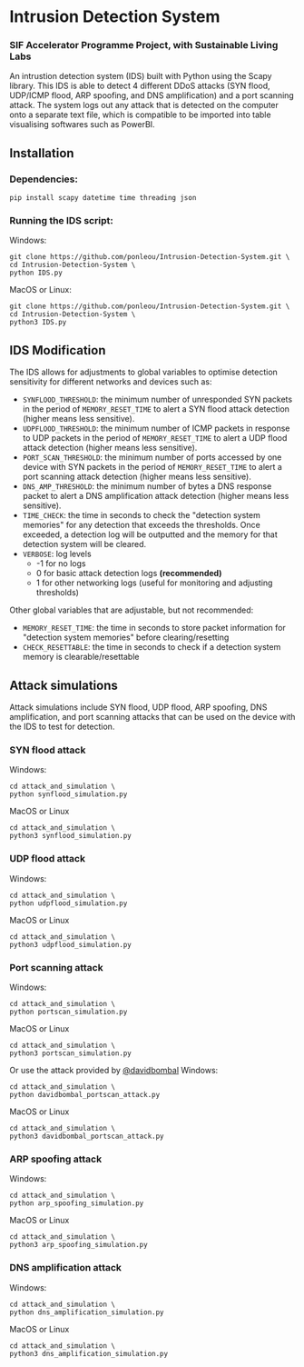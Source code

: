 # Intrusion Detection System 
### SIF Accelerator Programme Project, with Sustainable Living Labs

An intrustion detection system (IDS) built with Python using the Scapy library. This IDS is able to detect 4 different DDoS attacks (SYN flood, UDP/ICMP flood, ARP spoofing, and DNS amplification) and a port scanning attack. The system logs out any attack that is detected on the computer onto a separate text file, which is compatible to be imported into table visualising softwares such as PowerBI.

## Installation

### Dependencies:
```
pip install scapy datetime time threading json
```

### Running the IDS script:
Windows:
```
git clone https://github.com/ponleou/Intrusion-Detection-System.git \
cd Intrusion-Detection-System \
python IDS.py
```

MacOS or Linux:
```
git clone https://github.com/ponleou/Intrusion-Detection-System.git \
cd Intrusion-Detection-System \
python3 IDS.py
```

## IDS Modification
The IDS allows for adjustments to global variables to optimise detection sensitivity for different networks and devices such as:
- `SYNFLOOD_THRESHOLD`: the minimum number of unresponded SYN packets in the period of `MEMORY_RESET_TIME` to alert a SYN flood attack detection (higher means less sensitive).
- `UDPFLOOD_THRESHOLD`: the minimum number of ICMP packets in response to UDP packets in the period of `MEMORY_RESET_TIME` to alert a UDP flood attack detection (higher means less sensitive).
- `PORT_SCAN_THRESHOLD`: the minimum number of ports accessed by one device with SYN packets in the period of `MEMORY_RESET_TIME` to alert a port scanning attack detection (higher means less sensitive).
- `DNS_AMP_THRESHOLD`: the minimum number of bytes a DNS response packet to alert a DNS amplification attack detection (higher means less sensitive).
- `TIME_CHECK`: the time in seconds to check the "detection system memories" for any detection that exceeds the thresholds. Once exceeded, a detection log will be outputted and the memory for that detection system will be cleared.
- `VERBOSE`: log levels
    - -1 for no logs
    - 0 for basic attack detection logs **(recommended)**
    - 1 for other networking logs (useful for monitoring and adjusting thresholds)

Other global variables that are adjustable, but not recommended:
- `MEMORY_RESET_TIME`: the time in seconds to store packet information for "detection system memories" before clearing/resetting
- `CHECK_RESETTABLE`: the time in seconds to check if a detection system memory is clearable/resettable

## Attack simulations
Attack simulations include SYN flood, UDP flood, ARP spoofing, DNS amplification, and port scanning attacks that can be used on the device with the IDS to test for detection.
### SYN flood attack
Windows:
```
cd attack_and_simulation \
python synflood_simulation.py
```
MacOS or Linux
```
cd attack_and_simulation \
python3 synflood_simulation.py
```
### UDP flood attack
Windows:
```
cd attack_and_simulation \
python udpflood_simulation.py
```
MacOS or Linux
```
cd attack_and_simulation \
python3 udpflood_simulation.py
```
### Port scanning attack
Windows:
```
cd attack_and_simulation \
python portscan_simulation.py
```
MacOS or Linux
```
cd attack_and_simulation \
python3 portscan_simulation.py
```
Or use the attack provided by [@davidbombal](https://github.com/davidbombal)
Windows:
```
cd attack_and_simulation \
python davidbombal_portscan_attack.py
```
MacOS or Linux
```
cd attack_and_simulation \
python3 davidbombal_portscan_attack.py
```
### ARP spoofing attack
Windows:
```
cd attack_and_simulation \
python arp_spoofing_simulation.py
```
MacOS or Linux
```
cd attack_and_simulation \
python3 arp_spoofing_simulation.py
```
### DNS amplification attack
Windows:
```
cd attack_and_simulation \
python dns_amplification_simulation.py
```
MacOS or Linux
```
cd attack_and_simulation \
python3 dns_amplification_simulation.py
```
